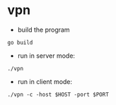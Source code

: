 # vpn

* build the program

```
go build
```

* run in server mode:

```
./vpn
```

* run in client mode:

```
./vpn -c -host $HOST -port $PORT
```